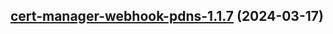 

## [cert-manager-webhook-pdns-1.1.7](https://github.com/cyr-ius/truenas-charts/compare/cert-manager-webhook-pdns-1.1.6...cert-manager-webhook-pdns-1.1.7) (2024-03-17)

